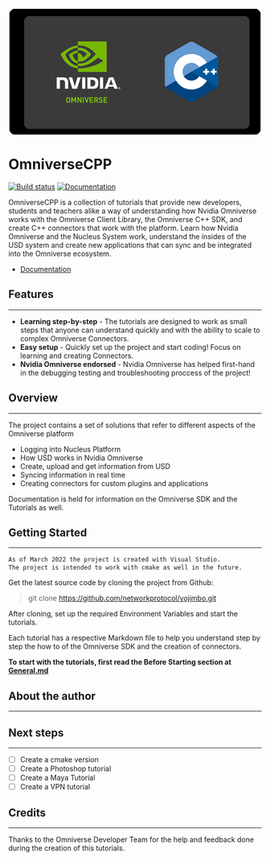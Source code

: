 <p align="center">
    <img src="./docs/resources/portrait.png" alt="project banner" width=500 height=250>
</p>

# OmniverseCPP

[![Build status](https://ci.appveyor.com/api/projects/status/rb5euthqh2igawx5?svg=true)](https://ci.appveyor.com/project/USwampertor/omniversecpp) [![Documentation](https://img.shields.io/badge/Documentation-in%20progress-orange?style=flat&logo=github)](./docs/MAIN.md)


OmniverseCPP is a collection of tutorials that provide new developers, students and teachers alike a way of understanding how Nvidia Omniverse works with the Omniverse Client Library, the Omniverse C++ SDK, and create C++ connectors that work with the platform. Learn how Nvidia Omniverse and the Nucleus System work, understand the insides of the USD system and create new applications that can sync and be integrated into the Omniverse ecosystem.

* [Documentation](./docs/Tutorials/General.md)


## Features
---

* **Learning step-by-step** - The tutorials are designed to work as small steps that anyone can understand quickly and with the ability to scale to complex Omniverse Connectors.
* **Easy setup** - Quickly set up the project and start coding! Focus on learning and creating Connectors.
* **Nvidia Omniverse endorsed** - Nvidia Omniverse has helped first-hand in the debugging testing and troubleshooting proccess of the project!


## Overview
---

The project contains a set of solutions that refer to different aspects of the Omniverse platform

* Logging into Nucleus Platform
* How USD works in Nvidia Omniverse
* Create, upload and get information from USD
* Syncing information in real time
* Creating connectors for custom plugins and applications

Documentation is held for information on the Omniverse SDK and the Tutorials as well.

## Getting Started
---

```
As of March 2022 the project is created with Visual Studio. 
The project is intended to work with cmake as well in the future.

```

Get the latest source code by cloning the project from Github:

>   git clone https://github.com/networkprotocol/yojimbo.git

After cloning, set up the required Environment Variables and start the tutorials.

Each tutorial has a respective Markdown file to help you understand step by step the how to of the Omniverse SDK and the creation of connectors. 

**To start with the tutorials, first read the Before Starting section at [General.md](./docs/Tutorials/General.md#before-beggining)**

## About the author
---


## Next steps
---

- [ ] Create a cmake version
- [ ] Create a Photoshop tutorial
- [ ] Create a Maya Tutorial
- [ ] Create a VPN tutorial

## Credits
---

Thanks to the Omniverse Developer Team for the help and feedback done during the creation of this tutorials.